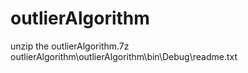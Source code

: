 # outlierAlgorithm
unzip the outlierAlgorithm.7z
outlierAlgorithm\outlierAlgorithm\bin\Debug\readme.txt
